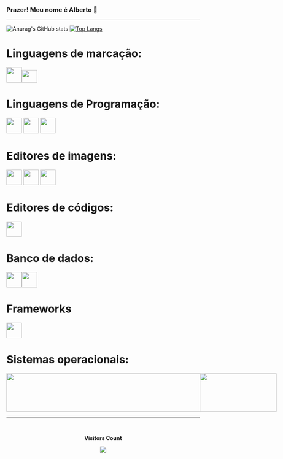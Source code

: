 ### Prazer! Meu nome é Alberto 👋

<!--
**Alberto-MeloL/Alberto-MeloL** is a ✨ _special_ ✨ repository because its `README.md` (this file) appears on your GitHub profile.

Here are some ideas to get you started:

- 🔭 I’m currently working on ...
- 🌱 I’m currently learning ...
- 👯 I’m looking to collaborate on ...
- 🤔 I’m looking for help with ...
- 💬 Ask me about ...
- 📫 How to reach me: ...
- 😄 Pronouns: ...
- ⚡ Fun fact: ...
-->
<hr>

![Anurag's GitHub stats](https://github-readme-stats.vercel.app/api?username=Alberto-MeloL&show_icons=true&theme=dracula)     [![Top Langs](https://github-readme-stats.vercel.app/api/top-langs/?username=Alberto-MeloL&layout=donut&icons=true&theme=dracula)](https://github.com/Alberto-MeloL/github-readme-stats)
  
  
  <div style="display: inline_block">
    <h1>Linguagens de marcação:</h1>
            <img src="https://cdn.jsdelivr.net/gh/devicons/devicon/icons/css3/css3-original-wordmark.svg" width="40" height="40"/><img src="https://cdn.jsdelivr.net/gh/devicons/devicon/icons/html5/html5-original.svg" width="40" height="33" />
    <h1>Linguagens de Programação:</h1>
           <img src="https://cdn.jsdelivr.net/gh/devicons/devicon/icons/java/java-plain-wordmark.svg" width="40" height="40" /> <img src="https://cdn.jsdelivr.net/gh/devicons/devicon/icons/javascript/javascript-original.svg" width="40" height="40"/>
            <img src="https://cdn.jsdelivr.net/gh/devicons/devicon/icons/typescript/typescript-original.svg" width="40" height="40"/>
    <h1>Editores de imagens:</h1>
    <img src="https://cdn.jsdelivr.net/gh/devicons/devicon/icons/gimp/gimp-original-wordmark.svg" width="40" height="40"/>
            <img src="https://cdn.jsdelivr.net/gh/devicons/devicon/icons/canva/canva-original.svg" width="40" height="40"/>
            <img src="https://cdn.jsdelivr.net/gh/devicons/devicon/icons/figma/figma-original.svg" width="40" height="40"/>
    <h1>Editores de códigos:</h1>
      <img src="https://cdn.jsdelivr.net/gh/devicons/devicon/icons/vscode/vscode-original-wordmark.svg" width="40" height="40"/>
   </div>    

   
   <h1>Banco de dados:</h1>
   
   <img src="https://cdn.jsdelivr.net/gh/devicons/devicon/icons/mysql/mysql-original-wordmark.svg" width="40" height="40"/><img src="https://cdn.jsdelivr.net/gh/devicons/devicon/icons/postgresql/postgresql-original-wordmark.svg" width="40" height="40"/>  
<h1>Frameworks</h1>

   <img src="https://cdn.jsdelivr.net/gh/devicons/devicon/icons/angularjs/angularjs-original.svg" width="40" height="40"/>
          

<h1>Sistemas operacionais:</h1>
<div style="display: flex">
   <img src="https://cdn.jsdelivr.net/gh/devicons/devicon/icons/linux/linux-original.svg" width="560" height="100"/>
<img src="https://cdn.jsdelivr.net/gh/devicons/devicon/icons/windows8/windows8-original.svg" width="200" height="100"/>
  </div>
   <hr>
   <div align="center">
    <br><p align="center"><b>Visitors Count</b></p>  
    <p align="center"><img align="center" src="https://profile-counter.glitch.me/{Alberto-MeloL}/count.svg" /></p> 
    <br>
  </div>
